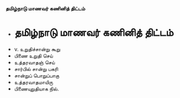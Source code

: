 **தமிழ்நாடு மாணவர் கணினித் திட்டம்**
- # தமிழ்நாடு மாணவர் கணினித் திட்டம்
- v. உறுதிச்சான்று கூறு
- பிணை உறுதி செய்
- உத்தரவாதஞ் செய்
- சார்பில் சான்று பகரி
- சான்றுப் பொறுப்பாகு
- உத்தரவாதமாயிரு
- பிணையுறுதியாக நில்.

